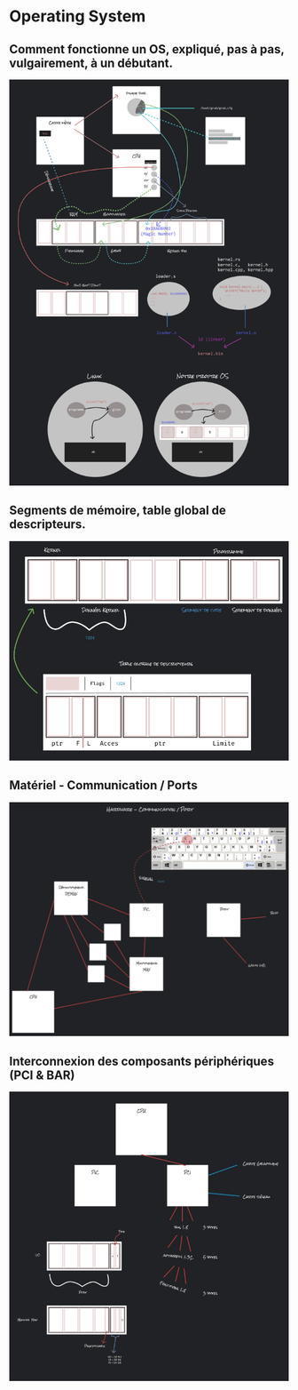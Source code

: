 # Operating System

## Comment fonctionne un OS, expliqué, pas à pas, vulgairement, à un débutant.

![docs/screenshot-01.png](docs/screenshot-01.png)

## Segments de mémoire, table global de descripteurs.

![docs/screenshot-02.png](docs/screenshot-02.png)

## Matériel - Communication / Ports

![docs/screenshot-03.png](docs/screenshot-03.png)

## Interconnexion des composants périphériques (PCI & BAR)

![docs/screenshot-04.png](docs/screenshot-04.png)
